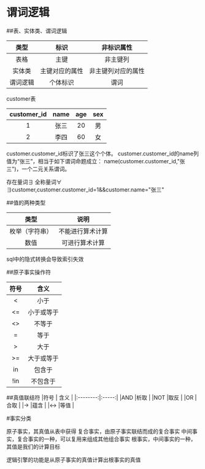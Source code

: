 # 谓词逻辑

##表、实体类、谓词逻辑

|类型      | 标识        | 非标识属性  |
|:-------:|:----------:|:-------------:|
|表格      |主键         | 非主键列 |
|实体类    |主键对应的属性| 非主键列对应的属性  |
|谓词逻辑  | 个体标识     |   谓词 |
    
customer表 

|customer_id      | name     | age  |  sex  |
|:---------------:|:-----:|:------:|:------:|
|1                |张三     | 20   |男   |
|2                |李四      | 60  |女   |

customer.customer_id标识了张三这个个体。
customer.customer_id的name列值为“张三”，相当于如下谓词命题成立：
name(customer.customer_id,"张三")，一个二元关系谓词。

存在量词∃
全称量词∀
∃customer,customer.customer_id=1&&customer.name="张三"

##值的两种类型

|类型      | 说明     | 
|:--------:|:-----:|
|枚举（字符串） |不能进行算术计算     | 
|数值          |可进行算术计算      | 

sql中的隐式转换会导致索引失效

##原子事实操作符

|符号      | 含义     | 
|:--------:|:-----:|
|<         |小于     | 
|<=          |小于或等于      | 
|<>          |不等于      | 
|=          |等于      | 
|>         |大于      | 
|>=         |大于或等于  | 
|in          |包含于   | 
|!in          |不包含于   | 

##真值联结符
|符号      | 含义     | 
|:--------:|:-----:|
|AND         |析取     | 
|NOT          |取反      | 
|OR          |合取      | 
|→       |蕴含      | 
|↔        |等值      | 



#事实分类

原子事实，其真值从表中获得
复合事实，由原子事实联结而成的复合事实
中间事实，复合事实的一种，可以复用来组成其他组合事实
根事实，中间事实的一种，其值是我们的计算目标

逻辑引擎的功能是从原子事实的真值计算出根事实的真值





